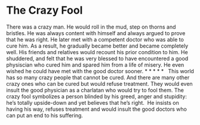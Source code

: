 # The Crazy Fool

​There was a crazy man. He would roll in the mud, step on thorns and bristles. He was always content with himself and always argued to prove that he was right. He later met with a competent doctor who was able to cure him. As a result, he gradually became better and became completely well.      His friends and relatives would recount his prior condition to him. He shuddered, and felt that he was very blessed to have encountered a good physiscian who cured him and spared him from a life of misery. He even wished he could have met with the good doctor sooner. * * * * *   This world has so many crazy people that cannot be cured. And there are many other crazy ones who can be cured but would refuse treatment. They would even insult the good physician as a charlatan who would try to fool them. The crazy fool symbolizes a person blinded by his greed, anger and stupidity: he’s totally upside-down and yet believes that he’s right.  He insists on having his way, refuses treatment and would insult the good doctors who can put an end to his suffering.